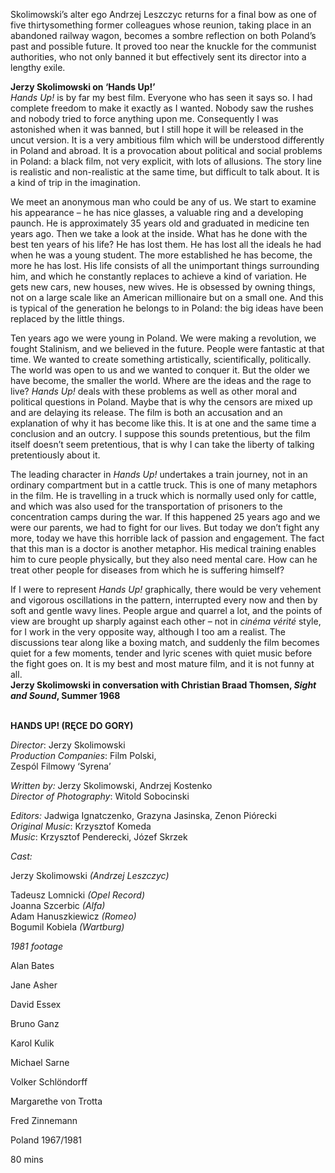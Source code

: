 
Skolimowski’s alter ego Andrzej Leszczyc returns for a final bow as one of five thirtysomething former colleagues whose reunion, taking place in an abandoned railway wagon, becomes a sombre reflection on both Poland’s past and possible future. It proved too near the knuckle for the communist authorities, who not only banned it but effectively sent its director into a lengthy exile.

**Jerzy Skolimowski on ‘Hands Up!’**  
_Hands Up!_ is by far my best film. Everyone who has seen it says so. I had complete freedom to make it exactly as I wanted. Nobody saw the rushes and nobody tried to force anything upon me. Consequently I was astonished when it was banned, but I still hope it will be released in the uncut version. It is a very ambitious film which will be understood differently in Poland and abroad. It is a provocation about political and social problems in Poland: a black film, not very explicit, with lots of allusions. The story line is realistic and non-realistic at the same time, but difficult to talk about. It is a kind of trip in the imagination.

We meet an anonymous man who could be any of us. We start to examine his appearance – he has nice glasses, a valuable ring and a developing paunch. He is approximately 35 years old and graduated in medicine ten years ago. Then we take a look at the inside. What has he done with the best ten years of his life? He has lost them. He has lost all the ideals he had when he was a young student. The more established he has become, the more he has lost. His life consists of all the unimportant things surrounding him, and which he constantly replaces to achieve a kind of variation. He gets new cars, new houses, new wives. He is obsessed by owning things, not on a large scale like an American millionaire but on a small one. And this is typical of the generation he belongs to in Poland: the big ideas have been replaced by the little things.

Ten years ago we were young in Poland. We were making a revolution, we fought Stalinism, and we believed in the future. People were fantastic at that time. We wanted to create something artistically, scientifically, politically.  The world was open to us and we wanted to conquer it. But the older we have become, the smaller the world. Where are the ideas and the rage to live? _Hands Up!_ deals with these problems as well as other moral and political questions in Poland. Maybe that is why the censors are mixed up and are delaying its release. The film is both an accusation and an explanation of why it has become like this. It is at one and the same time a conclusion and an outcry. I suppose this sounds pretentious, but the film itself doesn’t seem pretentious, that is why I can take the liberty of talking pretentiously about it.

The leading character in _Hands Up!_ undertakes a train journey, not in an ordinary compartment but in a cattle truck. This is one of many metaphors in the film. He is travelling in a truck which is normally used only for cattle, and which was also used for the transportation of prisoners to the concentration camps during the war. If this happened 25 years ago and we were our parents, we had to fight for our lives. But today we don’t fight any more, today we have this horrible lack of passion and engagement. The fact that this man is a doctor is another metaphor. His medical training enables him to cure people physically, but they also need mental care. How can he treat other people for diseases from which he is suffering himself?

If I were to represent _Hands Up!_ graphically, there would be very vehement and vigorous oscillations in the pattern, interrupted every now and then by soft and gentle wavy lines. People argue and quarrel a lot, and the points of view are brought up sharply against each other – not in _cinéma vérité_ style, for I work in the very opposite way, although I too am a realist. The discussions tear along like a boxing match, and suddenly the film becomes quiet for a few moments, tender and lyric scenes with quiet music before the fight goes on. It is my best and most mature film, and it is not funny at all.  
**Jerzy Skolimowski in conversation with Christian Braad Thomsen, _Sight and Sound_, Summer 1968**
<br><br>

**HANDS UP! (RĘCE DO GORY)**

_Director_: Jerzy Skolimowski  
_Production Companies_: Film Polski,  
Zespól Filmowy ‘Syrena’

_Written by:_ Jerzy Skolimowski, Andrzej Kostenko  
_Director of Photography_: Witold Sobocinski

_Editors:_ Jadwiga Ignatczenko, Grazyna Jasinska, Zenon Piórecki  
_Original Music_: Krzysztof Komeda  
_Music_: Krzysztof Penderecki, Józef Skrzek

_Cast:_

Jerzy Skolimowski _(Andrzej Leszczyc)_

Tadeusz Lomnicki _(Opel Record)_  
Joanna Szcerbic _(Alfa)_  
Adam Hanuszkiewicz _(Romeo)_  
Bogumil Kobiela _(Wartburg)_

_1981 footage_

Alan Bates

Jane Asher

David Essex

Bruno Ganz

Karol Kulik

Michael Sarne

Volker Schlöndorff

Margarethe von Trotta

Fred Zinnemann

Poland 1967/1981

80 mins
<!--stackedit_data:
eyJoaXN0b3J5IjpbMTE4MTg3Njk1Nl19
-->